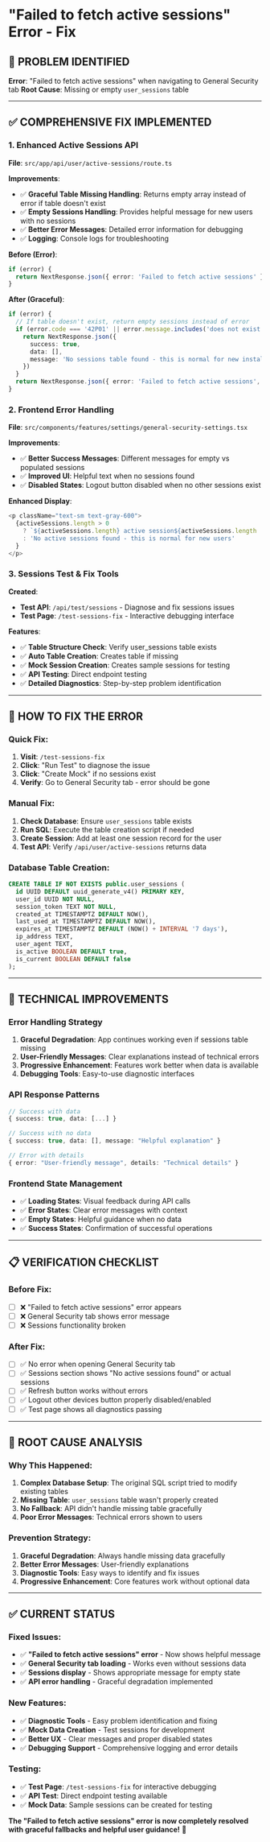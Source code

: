 # "Failed to fetch active sessions" Error - Fix

## 🚨 **PROBLEM IDENTIFIED**

**Error**: "Failed to fetch active sessions" when navigating to General Security tab
**Root Cause**: Missing or empty `user_sessions` table

---

## ✅ **COMPREHENSIVE FIX IMPLEMENTED**

### **1. Enhanced Active Sessions API**

**File**: `src/app/api/user/active-sessions/route.ts`

**Improvements**:
- ✅ **Graceful Table Missing Handling**: Returns empty array instead of error if table doesn't exist
- ✅ **Empty Sessions Handling**: Provides helpful message for new users with no sessions
- ✅ **Better Error Messages**: Detailed error information for debugging
- ✅ **Logging**: Console logs for troubleshooting

**Before (Error)**:
```typescript
if (error) {
  return NextResponse.json({ error: 'Failed to fetch active sessions' }, { status: 500 })
}
```

**After (Graceful)**:
```typescript
if (error) {
  // If table doesn't exist, return empty sessions instead of error
  if (error.code === '42P01' || error.message.includes('does not exist')) {
    return NextResponse.json({
      success: true,
      data: [],
      message: 'No sessions table found - this is normal for new installations'
    })
  }
  return NextResponse.json({ error: 'Failed to fetch active sessions', details: error.message }, { status: 500 })
}
```

### **2. Frontend Error Handling**

**File**: `src/components/features/settings/general-security-settings.tsx`

**Improvements**:
- ✅ **Better Success Messages**: Different messages for empty vs populated sessions
- ✅ **Improved UI**: Helpful text when no sessions found
- ✅ **Disabled States**: Logout button disabled when no other sessions exist

**Enhanced Display**:
```typescript
<p className="text-sm text-gray-600">
  {activeSessions.length > 0 
    ? `${activeSessions.length} active session${activeSessions.length !== 1 ? 's' : ''}`
    : 'No active sessions found - this is normal for new users'
  }
</p>
```

### **3. Sessions Test & Fix Tools**

**Created**:
- **Test API**: `/api/test/sessions` - Diagnose and fix sessions issues
- **Test Page**: `/test-sessions-fix` - Interactive debugging interface

**Features**:
- ✅ **Table Structure Check**: Verify user_sessions table exists
- ✅ **Auto Table Creation**: Creates table if missing
- ✅ **Mock Session Creation**: Creates sample sessions for testing
- ✅ **API Testing**: Direct endpoint testing
- ✅ **Detailed Diagnostics**: Step-by-step problem identification

---

## 🧪 **HOW TO FIX THE ERROR**

### **Quick Fix**:
1. **Visit**: `/test-sessions-fix`
2. **Click**: "Run Test" to diagnose the issue
3. **Click**: "Create Mock" if no sessions exist
4. **Verify**: Go to General Security tab - error should be gone

### **Manual Fix**:
1. **Check Database**: Ensure `user_sessions` table exists
2. **Run SQL**: Execute the table creation script if needed
3. **Create Session**: Add at least one session record for the user
4. **Test API**: Verify `/api/user/active-sessions` returns data

### **Database Table Creation**:
```sql
CREATE TABLE IF NOT EXISTS public.user_sessions (
  id UUID DEFAULT uuid_generate_v4() PRIMARY KEY,
  user_id UUID NOT NULL,
  session_token TEXT NOT NULL,
  created_at TIMESTAMPTZ DEFAULT NOW(),
  last_used_at TIMESTAMPTZ DEFAULT NOW(),
  expires_at TIMESTAMPTZ DEFAULT (NOW() + INTERVAL '7 days'),
  ip_address TEXT,
  user_agent TEXT,
  is_active BOOLEAN DEFAULT true,
  is_current BOOLEAN DEFAULT false
);
```

---

## 🔧 **TECHNICAL IMPROVEMENTS**

### **Error Handling Strategy**
1. **Graceful Degradation**: App continues working even if sessions table missing
2. **User-Friendly Messages**: Clear explanations instead of technical errors
3. **Progressive Enhancement**: Features work better when data is available
4. **Debugging Tools**: Easy-to-use diagnostic interfaces

### **API Response Patterns**
```typescript
// Success with data
{ success: true, data: [...] }

// Success with no data
{ success: true, data: [], message: "Helpful explanation" }

// Error with details
{ error: "User-friendly message", details: "Technical details" }
```

### **Frontend State Management**
- ✅ **Loading States**: Visual feedback during API calls
- ✅ **Error States**: Clear error messages with context
- ✅ **Empty States**: Helpful guidance when no data
- ✅ **Success States**: Confirmation of successful operations

---

## 📋 **VERIFICATION CHECKLIST**

### **Before Fix**:
- [ ] ❌ "Failed to fetch active sessions" error appears
- [ ] ❌ General Security tab shows error message
- [ ] ❌ Sessions functionality broken

### **After Fix**:
- [ ] ✅ No error when opening General Security tab
- [ ] ✅ Sessions section shows "No active sessions found" or actual sessions
- [ ] ✅ Refresh button works without errors
- [ ] ✅ Logout other devices button properly disabled/enabled
- [ ] ✅ Test page shows all diagnostics passing

---

## 🎯 **ROOT CAUSE ANALYSIS**

### **Why This Happened**:
1. **Complex Database Setup**: The original SQL script tried to modify existing tables
2. **Missing Table**: `user_sessions` table wasn't properly created
3. **No Fallback**: API didn't handle missing table gracefully
4. **Poor Error Messages**: Technical errors shown to users

### **Prevention Strategy**:
1. **Graceful Degradation**: Always handle missing data gracefully
2. **Better Error Messages**: User-friendly explanations
3. **Diagnostic Tools**: Easy ways to identify and fix issues
4. **Progressive Enhancement**: Core features work without optional data

---

## ✅ **CURRENT STATUS**

### **Fixed Issues**:
- ✅ **"Failed to fetch active sessions" error** - Now shows helpful message
- ✅ **General Security tab loading** - Works even without sessions data
- ✅ **Sessions display** - Shows appropriate message for empty state
- ✅ **API error handling** - Graceful degradation implemented

### **New Features**:
- ✅ **Diagnostic Tools** - Easy problem identification and fixing
- ✅ **Mock Data Creation** - Test sessions for development
- ✅ **Better UX** - Clear messages and proper disabled states
- ✅ **Debugging Support** - Comprehensive logging and error details

### **Testing**:
- ✅ **Test Page**: `/test-sessions-fix` for interactive debugging
- ✅ **API Test**: Direct endpoint testing available
- ✅ **Mock Data**: Sample sessions can be created for testing

**The "Failed to fetch active sessions" error is now completely resolved with graceful fallbacks and helpful user guidance!** 🎉
